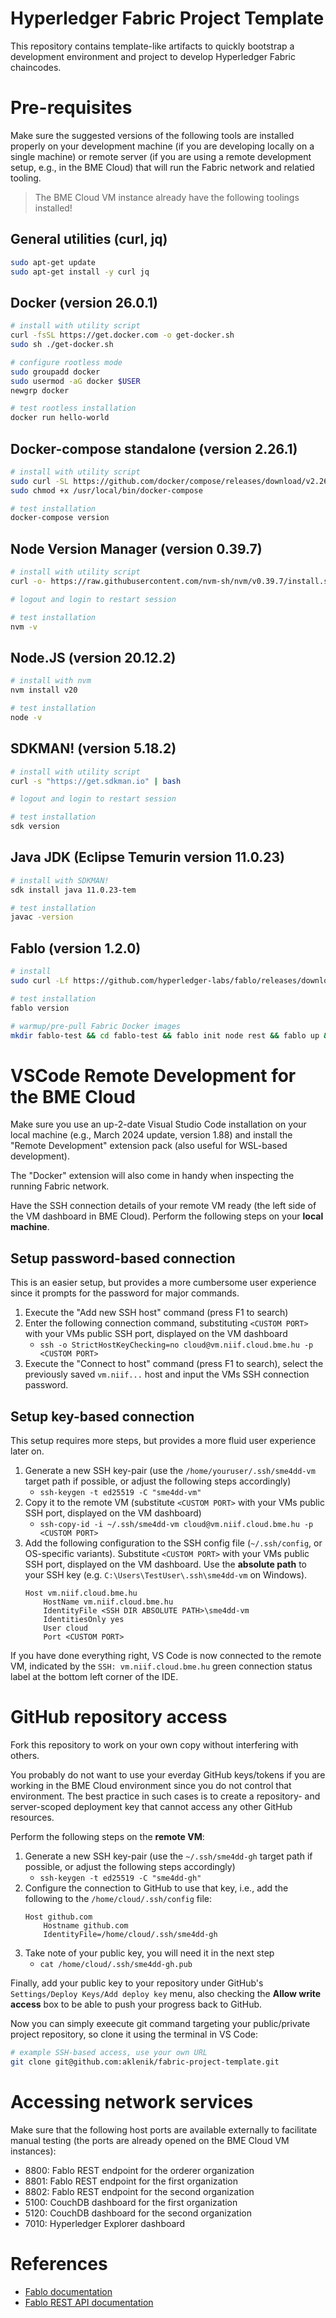 # Hyperledger Fabric Project Template

This repository contains template-like artifacts to quickly bootstrap a development environment and project to develop Hyperledger Fabric chaincodes.

# Pre-requisites

Make sure the suggested versions of the following tools are installed properly on your development machine (if you are developing locally on a single machine) or remote server (if you are using a remote development setup, e.g., in the BME Cloud) that will run the Fabric network and relatied tooling.

> The BME Cloud VM instance already have the following toolings installed!

## General utilities (curl, jq)
```sh
sudo apt-get update
sudo apt-get install -y curl jq
```


## Docker (version 26.0.1)
```sh
# install with utility script
curl -fsSL https://get.docker.com -o get-docker.sh
sudo sh ./get-docker.sh

# configure rootless mode
sudo groupadd docker
sudo usermod -aG docker $USER
newgrp docker

# test rootless installation
docker run hello-world
```

## Docker-compose standalone (version 2.26.1)
```sh
# install with utility script
sudo curl -SL https://github.com/docker/compose/releases/download/v2.26.1/docker-compose-linux-x86_64 -o /usr/local/bin/docker-compose
sudo chmod +x /usr/local/bin/docker-compose

# test installation
docker-compose version
```

## Node Version Manager (version 0.39.7)
```sh
# install with utility script
curl -o- https://raw.githubusercontent.com/nvm-sh/nvm/v0.39.7/install.sh | bash

# logout and login to restart session

# test installation
nvm -v
```

## Node.JS (version 20.12.2)
```sh
# install with nvm
nvm install v20

# test installation
node -v
```

## SDKMAN! (version 5.18.2)
```sh
# install with utility script
curl -s "https://get.sdkman.io" | bash

# logout and login to restart session

# test installation
sdk version
```

## Java JDK (Eclipse Temurin version 11.0.23)
```sh
# install with SDKMAN!
sdk install java 11.0.23-tem

# test installation
javac -version
```

## Fablo (version 1.2.0)
```sh
# install 
sudo curl -Lf https://github.com/hyperledger-labs/fablo/releases/download/1.2.0/fablo.sh -o /usr/local/bin/fablo && sudo chmod +x /usr/local/bin/fablo

# test installation
fablo version

# warmup/pre-pull Fabric Docker images
mkdir fablo-test && cd fablo-test && fablo init node rest && fablo up && fablo prune && cd .. && rm -rf fablo-test
```

# VSCode Remote Development for the BME Cloud

Make sure you use an up-2-date Visual Studio Code installation on your local machine (e.g., March 2024 update, version 1.88) and install the "Remote Development" extension pack (also useful for WSL-based development).

The "Docker" extension will also come in handy when inspecting the running Fabric network.

Have the SSH connection details of your remote VM ready (the left side of the VM dashboard in BME Cloud). Perform the following steps on your __local machine__.

## Setup password-based connection
This is an easier setup, but provides a more cumbersome user experience since it prompts for the password for major commands.

1. Execute the "Add new SSH host" command (press F1 to search)
1. Enter the following connection command, substituting `<CUSTOM PORT>` with your VMs public SSH port, displayed on the VM dashboard
    * `ssh -o StrictHostKeyChecking=no cloud@vm.niif.cloud.bme.hu -p <CUSTOM PORT>`
1. Execute the "Connect to host" command (press F1 to search), select the previously saved `vm.niif...` host and input the VMs SSH connection password.

## Setup key-based connection
This setup requires more steps, but provides a more fluid user experience later on.

1. Generate a new SSH key-pair (use the `/home/youruser/.ssh/sme4dd-vm` target path if possible, or adjust the following steps accordingly)
    * `ssh-keygen -t ed25519 -C "sme4dd-vm"`
1. Copy it to the remote VM (substitute `<CUSTOM PORT>` with your VMs public SSH port, displayed on the VM dashboard)
    * `ssh-copy-id -i ~/.ssh/sme4dd-vm cloud@vm.niif.cloud.bme.hu -p <CUSTOM PORT>`
1. Add the following configuration to the SSH config file (`~/.ssh/config`, or OS-specific variants). Substitute `<CUSTOM PORT>` with your VMs public SSH port, displayed on the VM dashboard. Use the __absolute path__ to your SSH key (e.g. `C:\Users\TestUser\.ssh\sme4dd-vm` on Windows).
    ```
    Host vm.niif.cloud.bme.hu
        HostName vm.niif.cloud.bme.hu
        IdentityFile <SSH DIR ABSOLUTE PATH>\sme4dd-vm
        IdentitiesOnly yes
        User cloud
        Port <CUSTOM PORT>
    ```

If you have done everything right, VS Code is now connected to the remote VM, indicated by the `SSH: vm.niif.cloud.bme.hu` green connection status label at the bottom left corner of the IDE.

# GitHub repository access

Fork this repository to work on your own copy without interfering with others.

You probably do not want to use your everday GitHub keys/tokens if you are working in the BME Cloud environment since you do not control that environment. The best practice in such cases is to create a repository- and server-scoped deployment key that cannot access any other GitHub resources. 

Perform the following steps on the __remote VM__:
1. Generate a new SSH key-pair (use the `~/.ssh/sme4dd-gh` target path if possible, or adjust the following steps accordingly)
    * `ssh-keygen -t ed25519 -C "sme4dd-gh"`
1. Configure the connection to GitHub to use that key, i.e., add the following to the `/home/cloud/.ssh/config` file:
    ```
    Host github.com
        Hostname github.com
        IdentityFile=/home/cloud/.ssh/sme4dd-gh
    ```
1. Take note of your public key, you will need it in the next step
    * `cat /home/cloud/.ssh/sme4dd-gh.pub`

Finally, add your public key to your repository under GitHub's `Settings/Deploy Keys/Add deploy key` menu, also checking the __Allow write access__ box to be able to push your progress back to GitHub.


Now you can simply exeecute git command targeting your public/private project repository, so clone it using the terminal in VS Code:

```sh
# example SSH-based access, use your own URL
git clone git@github.com:aklenik/fabric-project-template.git
```

# Accessing network services

Make sure that the following host ports are available externally to facilitate manual testing (the ports are already opened on the BME Cloud VM instances):
* 8800: Fablo REST endpoint for the orderer organization
* 8801: Fablo REST endpoint for the first organization
* 8802: Fablo REST endpoint for the second organization
* 5100: CouchDB dashboard for the first organization
* 5120: CouchDB dashboard for the second organization
* 7010: Hyperledger Explorer dashboard

# References

* [Fablo documentation](https://github.com/hyperledger-labs/fablo)
* [Fablo REST API documentation](https://github.com/fablo-io/fablo-rest)
